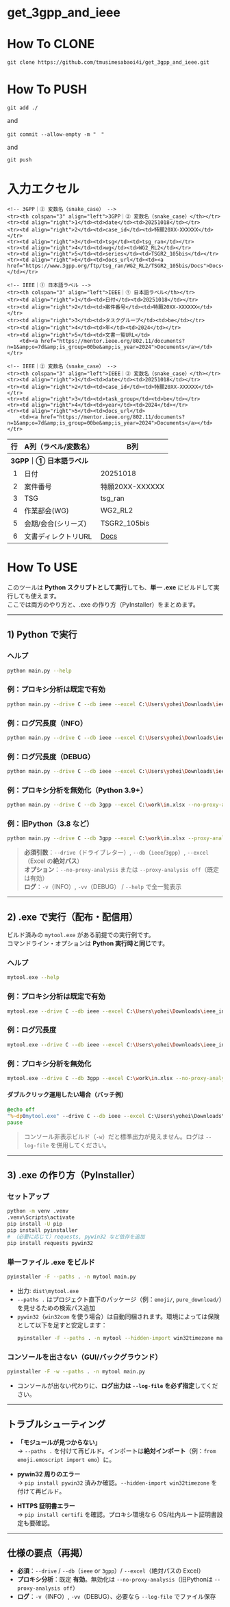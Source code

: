 # get_3gpp_and_ieee

# How To CLONE

```
git clone https://github.com/tmusimesabaoi4i/get_3gpp_and_ieee.git
```

# How To PUSH

```
git add ./
```

and

```
git commit --allow-empty -m "　"
```

and

```
git push
```

# 入力エクセル
<table>
  <thead>
    <tr>
      <th align="right">行</th>
      <th>A列（ラベル/変数名）</th>
      <th>B列</th>
    </tr>
  </thead>
  <tbody>
    <!-- 3GPP｜① 日本語ラベル -->
    <tr><th colspan="3" align="left">3GPP｜① 日本語ラベル</th></tr>
    <tr><td align="right">1</td><td>日付</td><td>20251018</td></tr>
    <tr><td align="right">2</td><td>案件番号</td><td>特願20XX-XXXXXX</td></tr>
    <tr><td align="right">3</td><td>TSG</td><td>tsg_ran</td></tr>
    <tr><td align="right">4</td><td>作業部会(WG)</td><td>WG2_RL2</td></tr>
    <tr><td align="right">5</td><td>会期/会合(シリーズ)</td><td>TSGR2_105bis</td></tr>
    <tr><td align="right">6</td><td>文書ディレクトリURL</td><td><a href="https://www.3gpp.org/ftp/tsg_ran/WG2_RL2/TSGR2_105bis/Docs">Docs</a></td></tr>

    <!-- 3GPP｜② 変数名（snake_case） -->
    <tr><th colspan="3" align="left">3GPP｜② 変数名（snake_case）</th></tr>
    <tr><td align="right">1</td><td>date</td><td>20251018</td></tr>
    <tr><td align="right">2</td><td>case_id</td><td>特願20XX-XXXXXX</td></tr>
    <tr><td align="right">3</td><td>tsg</td><td>tsg_ran</td></tr>
    <tr><td align="right">4</td><td>wg</td><td>WG2_RL2</td></tr>
    <tr><td align="right">5</td><td>series</td><td>TSGR2_105bis</td></tr>
    <tr><td align="right">6</td><td>docs_url</td><td><a href="https://www.3gpp.org/ftp/tsg_ran/WG2_RL2/TSGR2_105bis/Docs">Docs</a></td></tr>

    <!-- IEEE｜① 日本語ラベル -->
    <tr><th colspan="3" align="left">IEEE｜① 日本語ラベル</th></tr>
    <tr><td align="right">1</td><td>日付</td><td>20251018</td></tr>
    <tr><td align="right">2</td><td>案件番号</td><td>特願20XX-XXXXXX</td></tr>
    <tr><td align="right">3</td><td>タスクグループ</td><td>be</td></tr>
    <tr><td align="right">4</td><td>年</td><td>2024</td></tr>
    <tr><td align="right">5</td><td>文書一覧URL</td>
        <td><a href="https://mentor.ieee.org/802.11/documents?n=1&amp;o=7d&amp;is_group=00be&amp;is_year=2024">Documents</a></td></tr>

    <!-- IEEE｜② 変数名（snake_case） -->
    <tr><th colspan="3" align="left">IEEE｜② 変数名（snake_case）</th></tr>
    <tr><td align="right">1</td><td>date</td><td>20251018</td></tr>
    <tr><td align="right">2</td><td>case_id</td><td>特願20XX-XXXXXX</td></tr>
    <tr><td align="right">3</td><td>task_group</td><td>be</td></tr>
    <tr><td align="right">4</td><td>year</td><td>2024</td></tr>
    <tr><td align="right">5</td><td>docs_url</td>
        <td><a href="https://mentor.ieee.org/802.11/documents?n=1&amp;o=7d&amp;is_group=00be&amp;is_year=2024">Documents</a></td></tr>
  </tbody>
</table>




# How To USE

このツールは **Python スクリプトとして実行**しても、**単一 .exe** にビルドして実行しても使えます。  
ここでは両方のやり方と、.exe の作り方（PyInstaller）をまとめます。

---

## 1) Python で実行

### ヘルプ
```bash
python main.py --help
```

### 例：プロキシ分析は既定で有効
```bash
python main.py --drive C --db ieee --excel C:\Users\yohei\Downloads\ieee_input.xlsx
```

### 例：ログ冗長度（INFO）
```bash
python main.py --drive C --db ieee --excel C:\Users\yohei\Downloads\ieee_input.xlsx -v
```

### 例：ログ冗長度（DEBUG）
```bash
python main.py --drive C --db ieee --excel C:\Users\yohei\Downloads\ieee_input.xlsx -vv
```

### 例：プロキシ分析を無効化（Python 3.9+）
```bash
python main.py --drive C --db 3gpp --excel C:\work\in.xlsx --no-proxy-analysis
```

### 例：旧Python（3.8 など）
```bash
python main.py --drive C --db 3gpp --excel C:\work\in.xlsx --proxy-analysis off
```

> **必須引数**：`--drive`（ドライブレター）, `--db`（`ieee`/`3gpp`）, `--excel`（Excel の**絶対パス**）  
> **オプション**：`--no-proxy-analysis` または `--proxy-analysis off`（既定は有効）  
> **ログ**：`-v`（INFO）, `-vv`（DEBUG） / `--help` で全一覧表示

---

## 2) .exe で実行（配布・配信用）

ビルド済みの `mytool.exe` がある前提での実行例です。  
コマンドライン・オプションは **Python 実行時と同じ**です。

### ヘルプ
```bash
mytool.exe --help
```

### 例：プロキシ分析は既定で有効
```bash
mytool.exe --drive C --db ieee --excel C:\Users\yohei\Downloads\ieee_input.xlsx
```

### 例：ログ冗長度
```bash
mytool.exe --drive C --db ieee --excel C:\Users\yohei\Downloads\ieee_input.xlsx -vv
```

### 例：プロキシ分析を無効化
```bash
mytool.exe --drive C --db 3gpp --excel C:\work\in.xlsx --no-proxy-analysis
```

#### ダブルクリック運用したい場合（バッチ例）
```bat
@echo off
"%~dp0mytool.exe" --drive C --db ieee --excel C:\Users\yohei\Downloads\ieee_input.xlsx -vv --log-file "%~dp0mytool.log"
pause
```

> コンソール非表示ビルド（`-w`）だと標準出力が見えません。ログは `--log-file` を併用してください。

---

## 3) .exe の作り方（PyInstaller）

### セットアップ
```bash
python -m venv .venv
.venv\Scripts\activate
pip install -U pip
pip install pyinstaller
# （必要に応じて）requests, pywin32 など依存を追加
pip install requests pywin32
```

### 単一ファイル .exe をビルド
```bash
pyinstaller -F --paths . -n mytool main.py
```
- 出力: `dist\mytool.exe`
- `--paths .` はプロジェクト直下のパッケージ（例：`emoji/`, `pure_download/`）を見せるための検索パス追加
- `pywin32`（`win32com` を使う場合）は自動同梱されます。環境によっては保険として以下を足すと安定します：
  ```bash
  pyinstaller -F --paths . -n mytool --hidden-import win32timezone main.py
  ```

### コンソールを出さない（GUI/バックグラウンド）
```bash
pyinstaller -F -w --paths . -n mytool main.py
```
- コンソールが出ない代わりに、**ログ出力は `--log-file` を必ず指定**してください。

---

## トラブルシューティング

- **「モジュールが見つからない」**  
  → `--paths .` を付けて再ビルド。インポートは**絶対インポート**（例：`from emoji.emoscript import emo`）に。

- **pywin32 周りのエラー**  
  → `pip install pywin32` 済みか確認。`--hidden-import win32timezone` を付けて再ビルド。

- **HTTPS 証明書エラー**  
  → `pip install certifi` を確認。プロキシ環境なら OS/社内ルート証明書設定も要確認。

---

## 仕様の要点（再掲）

- **必須**：`--drive` / `--db`（`ieee` or `3gpp`）/ `--excel`（絶対パスの Excel）  
- **プロキシ分析**：既定 **有効**。無効化は `--no-proxy-analysis`（旧Pythonは `--proxy-analysis off`）  
- **ログ**：`-v`（INFO）, `-vv`（DEBUG）、必要なら `--log-file` でファイル保存
